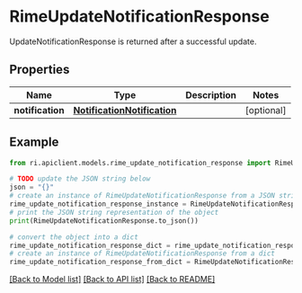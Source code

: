 # RimeUpdateNotificationResponse

UpdateNotificationResponse is returned after a successful update.

## Properties

Name | Type | Description | Notes
------------ | ------------- | ------------- | -------------
**notification** | [**NotificationNotification**](NotificationNotification.md) |  | [optional] 

## Example

```python
from ri.apiclient.models.rime_update_notification_response import RimeUpdateNotificationResponse

# TODO update the JSON string below
json = "{}"
# create an instance of RimeUpdateNotificationResponse from a JSON string
rime_update_notification_response_instance = RimeUpdateNotificationResponse.from_json(json)
# print the JSON string representation of the object
print(RimeUpdateNotificationResponse.to_json())

# convert the object into a dict
rime_update_notification_response_dict = rime_update_notification_response_instance.to_dict()
# create an instance of RimeUpdateNotificationResponse from a dict
rime_update_notification_response_from_dict = RimeUpdateNotificationResponse.from_dict(rime_update_notification_response_dict)
```
[[Back to Model list]](../README.md#documentation-for-models) [[Back to API list]](../README.md#documentation-for-api-endpoints) [[Back to README]](../README.md)

